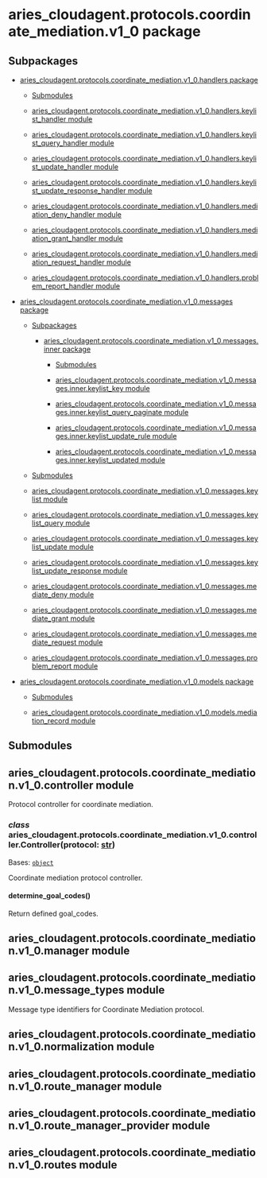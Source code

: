 # aries_cloudagent.protocols.coordinate_mediation.v1_0 package

## Subpackages


* [aries_cloudagent.protocols.coordinate_mediation.v1_0.handlers package](aries_cloudagent.protocols.coordinate_mediation.v1_0.handlers.md)


    * [Submodules](aries_cloudagent.protocols.coordinate_mediation.v1_0.handlers.md#submodules)


    * [aries_cloudagent.protocols.coordinate_mediation.v1_0.handlers.keylist_handler module](aries_cloudagent.protocols.coordinate_mediation.v1_0.handlers.md#aries-cloudagent-protocols-coordinate-mediation-v1-0-handlers-keylist-handler-module)


    * [aries_cloudagent.protocols.coordinate_mediation.v1_0.handlers.keylist_query_handler module](aries_cloudagent.protocols.coordinate_mediation.v1_0.handlers.md#aries-cloudagent-protocols-coordinate-mediation-v1-0-handlers-keylist-query-handler-module)


    * [aries_cloudagent.protocols.coordinate_mediation.v1_0.handlers.keylist_update_handler module](aries_cloudagent.protocols.coordinate_mediation.v1_0.handlers.md#aries-cloudagent-protocols-coordinate-mediation-v1-0-handlers-keylist-update-handler-module)


    * [aries_cloudagent.protocols.coordinate_mediation.v1_0.handlers.keylist_update_response_handler module](aries_cloudagent.protocols.coordinate_mediation.v1_0.handlers.md#aries-cloudagent-protocols-coordinate-mediation-v1-0-handlers-keylist-update-response-handler-module)


    * [aries_cloudagent.protocols.coordinate_mediation.v1_0.handlers.mediation_deny_handler module](aries_cloudagent.protocols.coordinate_mediation.v1_0.handlers.md#aries-cloudagent-protocols-coordinate-mediation-v1-0-handlers-mediation-deny-handler-module)


    * [aries_cloudagent.protocols.coordinate_mediation.v1_0.handlers.mediation_grant_handler module](aries_cloudagent.protocols.coordinate_mediation.v1_0.handlers.md#aries-cloudagent-protocols-coordinate-mediation-v1-0-handlers-mediation-grant-handler-module)


    * [aries_cloudagent.protocols.coordinate_mediation.v1_0.handlers.mediation_request_handler module](aries_cloudagent.protocols.coordinate_mediation.v1_0.handlers.md#aries-cloudagent-protocols-coordinate-mediation-v1-0-handlers-mediation-request-handler-module)


    * [aries_cloudagent.protocols.coordinate_mediation.v1_0.handlers.problem_report_handler module](aries_cloudagent.protocols.coordinate_mediation.v1_0.handlers.md#aries-cloudagent-protocols-coordinate-mediation-v1-0-handlers-problem-report-handler-module)


* [aries_cloudagent.protocols.coordinate_mediation.v1_0.messages package](aries_cloudagent.protocols.coordinate_mediation.v1_0.messages.md)


    * [Subpackages](aries_cloudagent.protocols.coordinate_mediation.v1_0.messages.md#subpackages)


        * [aries_cloudagent.protocols.coordinate_mediation.v1_0.messages.inner package](aries_cloudagent.protocols.coordinate_mediation.v1_0.messages.inner.md)


            * [Submodules](aries_cloudagent.protocols.coordinate_mediation.v1_0.messages.inner.md#submodules)


            * [aries_cloudagent.protocols.coordinate_mediation.v1_0.messages.inner.keylist_key module](aries_cloudagent.protocols.coordinate_mediation.v1_0.messages.inner.md#aries-cloudagent-protocols-coordinate-mediation-v1-0-messages-inner-keylist-key-module)


            * [aries_cloudagent.protocols.coordinate_mediation.v1_0.messages.inner.keylist_query_paginate module](aries_cloudagent.protocols.coordinate_mediation.v1_0.messages.inner.md#aries-cloudagent-protocols-coordinate-mediation-v1-0-messages-inner-keylist-query-paginate-module)


            * [aries_cloudagent.protocols.coordinate_mediation.v1_0.messages.inner.keylist_update_rule module](aries_cloudagent.protocols.coordinate_mediation.v1_0.messages.inner.md#aries-cloudagent-protocols-coordinate-mediation-v1-0-messages-inner-keylist-update-rule-module)


            * [aries_cloudagent.protocols.coordinate_mediation.v1_0.messages.inner.keylist_updated module](aries_cloudagent.protocols.coordinate_mediation.v1_0.messages.inner.md#aries-cloudagent-protocols-coordinate-mediation-v1-0-messages-inner-keylist-updated-module)


    * [Submodules](aries_cloudagent.protocols.coordinate_mediation.v1_0.messages.md#submodules)


    * [aries_cloudagent.protocols.coordinate_mediation.v1_0.messages.keylist module](aries_cloudagent.protocols.coordinate_mediation.v1_0.messages.md#aries-cloudagent-protocols-coordinate-mediation-v1-0-messages-keylist-module)


    * [aries_cloudagent.protocols.coordinate_mediation.v1_0.messages.keylist_query module](aries_cloudagent.protocols.coordinate_mediation.v1_0.messages.md#aries-cloudagent-protocols-coordinate-mediation-v1-0-messages-keylist-query-module)


    * [aries_cloudagent.protocols.coordinate_mediation.v1_0.messages.keylist_update module](aries_cloudagent.protocols.coordinate_mediation.v1_0.messages.md#aries-cloudagent-protocols-coordinate-mediation-v1-0-messages-keylist-update-module)


    * [aries_cloudagent.protocols.coordinate_mediation.v1_0.messages.keylist_update_response module](aries_cloudagent.protocols.coordinate_mediation.v1_0.messages.md#aries-cloudagent-protocols-coordinate-mediation-v1-0-messages-keylist-update-response-module)


    * [aries_cloudagent.protocols.coordinate_mediation.v1_0.messages.mediate_deny module](aries_cloudagent.protocols.coordinate_mediation.v1_0.messages.md#aries-cloudagent-protocols-coordinate-mediation-v1-0-messages-mediate-deny-module)


    * [aries_cloudagent.protocols.coordinate_mediation.v1_0.messages.mediate_grant module](aries_cloudagent.protocols.coordinate_mediation.v1_0.messages.md#aries-cloudagent-protocols-coordinate-mediation-v1-0-messages-mediate-grant-module)


    * [aries_cloudagent.protocols.coordinate_mediation.v1_0.messages.mediate_request module](aries_cloudagent.protocols.coordinate_mediation.v1_0.messages.md#aries-cloudagent-protocols-coordinate-mediation-v1-0-messages-mediate-request-module)


    * [aries_cloudagent.protocols.coordinate_mediation.v1_0.messages.problem_report module](aries_cloudagent.protocols.coordinate_mediation.v1_0.messages.md#aries-cloudagent-protocols-coordinate-mediation-v1-0-messages-problem-report-module)


* [aries_cloudagent.protocols.coordinate_mediation.v1_0.models package](aries_cloudagent.protocols.coordinate_mediation.v1_0.models.md)


    * [Submodules](aries_cloudagent.protocols.coordinate_mediation.v1_0.models.md#submodules)


    * [aries_cloudagent.protocols.coordinate_mediation.v1_0.models.mediation_record module](aries_cloudagent.protocols.coordinate_mediation.v1_0.models.md#aries-cloudagent-protocols-coordinate-mediation-v1-0-models-mediation-record-module)


## Submodules

## aries_cloudagent.protocols.coordinate_mediation.v1_0.controller module

Protocol controller for coordinate mediation.


### _class_ aries_cloudagent.protocols.coordinate_mediation.v1_0.controller.Controller(protocol: [str](https://docs.python.org/3/library/stdtypes.html#str))
Bases: [`object`](https://docs.python.org/3/library/functions.html#object)

Coordinate mediation protocol controller.


#### determine_goal_codes()
Return defined goal_codes.

## aries_cloudagent.protocols.coordinate_mediation.v1_0.manager module

## aries_cloudagent.protocols.coordinate_mediation.v1_0.message_types module

Message type identifiers for Coordinate Mediation protocol.

## aries_cloudagent.protocols.coordinate_mediation.v1_0.normalization module

## aries_cloudagent.protocols.coordinate_mediation.v1_0.route_manager module

## aries_cloudagent.protocols.coordinate_mediation.v1_0.route_manager_provider module

## aries_cloudagent.protocols.coordinate_mediation.v1_0.routes module
